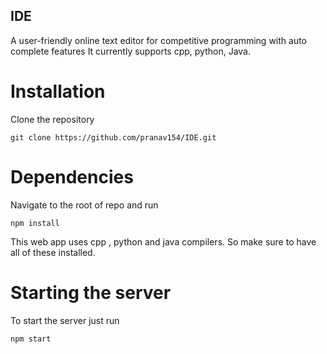 ## IDE

A user-friendly online text editor for competitive programming with auto complete features
It currently supports cpp, python, Java.

# Installation

Clone the repository

    git clone https://github.com/pranav154/IDE.git

# Dependencies

Navigate to the root of repo and run

    npm install
This web app uses cpp , python and java compilers. So make sure to have all of these installed.

# Starting the server
To start the server just run

    npm start
